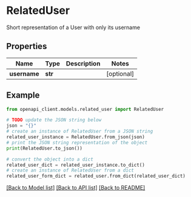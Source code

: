 # RelatedUser

Short representation of a User with only its username

## Properties

Name | Type | Description | Notes
------------ | ------------- | ------------- | -------------
**username** | **str** |  | [optional] 

## Example

```python
from openapi_client.models.related_user import RelatedUser

# TODO update the JSON string below
json = "{}"
# create an instance of RelatedUser from a JSON string
related_user_instance = RelatedUser.from_json(json)
# print the JSON string representation of the object
print(RelatedUser.to_json())

# convert the object into a dict
related_user_dict = related_user_instance.to_dict()
# create an instance of RelatedUser from a dict
related_user_form_dict = related_user.from_dict(related_user_dict)
```
[[Back to Model list]](../README.md#documentation-for-models) [[Back to API list]](../README.md#documentation-for-api-endpoints) [[Back to README]](../README.md)


